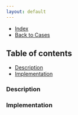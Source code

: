 ```yaml
---
layout: default
---
```


- [Index](/index)
- [Back to Cases](/p/c/cases)

## Table of contents

- [Description](#Description)
- [Implementation](#Implementation)



### Description


### Implementation



